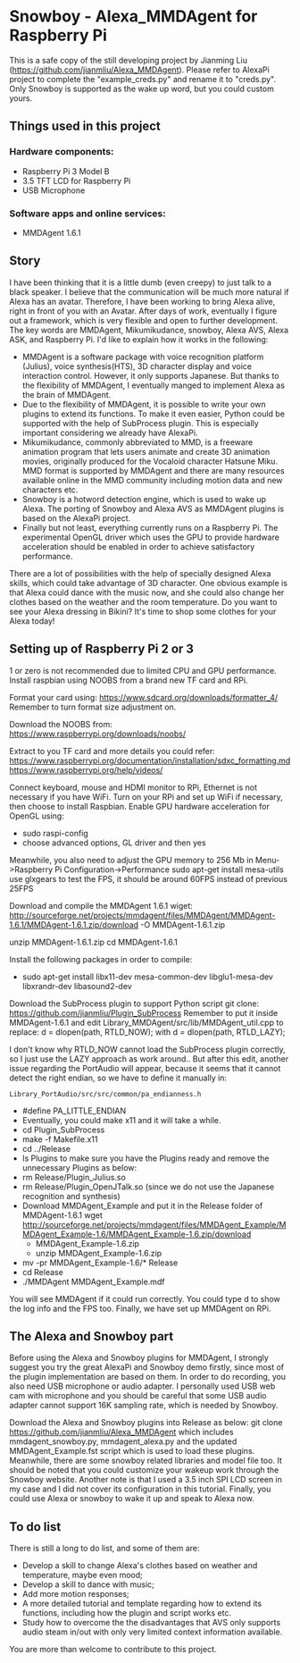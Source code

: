 # Snowboy - Alexa_MMDAgent for Raspberry Pi

This is a safe copy of the still developing project by Jianming Liu (https://github.com/jianmliu/Alexa_MMDAgent). Please refer to AlexaPi project to complete the "example_creds.py" and rename it to "creds.py". Only Snowboy is supported as the wake up word, but you could custom yours.


## Things used in this project 

### Hardware components:
- Raspberry Pi 3 Model B
- 3.5 TFT LCD for Raspberry Pi
- USB Microphone

### Software apps and online services:
- MMDAgent 1.6.1


## Story 
I have been thinking that it is a little dumb (even creepy) to just talk to a black speaker. I believe that the communication will be much more natural if Alexa has an avatar. Therefore, I have been working to bring Alexa alive, right in front of you with an Avatar. After days of work, eventually I figure out a framework, which is very flexible and open to further development. 
The key words are MMDAgent, Mikumikudance, snowboy, Alexa AVS, Alexa ASK, and Raspberry Pi. I'd like to explain how it works in the following:
- MMDAgent is a software package with voice recognition platform (Julius), voice synthesis(HTS), 3D character display and voice interaction control. However, it only supports Japanese. But thanks to the flexibility of MMDAgent, I eventually manged to implement Alexa as the brain of MMDAgent.
- Due to the flexibility of MMDAgent, it is possible to write your own plugins to extend its functions. To make it even easier, Python could be supported with the help of SubProcess plugin. This is especially important considering we already have AlexaPi.
- Mikumikudance, commonly abbreviated to MMD, is a freeware animation program that lets users animate and create 3D animation movies, originally produced for the Vocaloid character Hatsune Miku. MMD format is supported by MMDAgent and there are many resources available online in the MMD community including motion data and new characters etc.
- Snowboy is a hotword detection engine, which is used to wake up Alexa. The porting of Snowboy and Alexa AVS as MMDAgent plugins is based on the AlexaPi project. 
- Finally but not least, everything currently runs on a Raspberry Pi. The experimental OpenGL driver which uses the GPU to provide hardware acceleration should be enabled in order to achieve satisfactory performance. 

There are a lot of possibilities with the help of specially designed Alexa skills, which could take advantage of 3D character. One obvious example is that Alexa could dance with the music now, and she could also change her clothes based on the weather and the room temperature. Do you want to see your Alexa dressing in Bikini? It's time to shop some clothes for your Alexa today!


## Setting up of Raspberry Pi 2 or 3
1 or zero is not recommended due to limited CPU and GPU performance.
Install raspbian using NOOBS from a brand new TF card and RPi.

Format your card using: https://www.sdcard.org/downloads/formatter_4/
Remember to turn format size adjustment on.

Download the NOOBS from: https://www.raspberrypi.org/downloads/noobs/

Extract to you TF card and more details you could refer:
    https://www.raspberrypi.org/documentation/installation/sdxc_formatting.md 
    https://www.raspberrypi.org/help/videos/

Connect keyboard, mouse and HDMI monitor to RPi, Ethernet is not necessary if you have WiFi. Turn on your RPi and set up WiFi if necessary, then choose to install Raspbian.
Enable GPU hardware acceleration for OpenGL using:
- sudo raspi-config
- choose advanced options, GL driver and then yes

Meanwhile, you also need to adjust the GPU memory to 256 Mb in Menu->Raspberry Pi Configuration->Performance
sudo apt-get install mesa-utils
use glxgears to test the FPS, it should be around 60FPS instead of previous 25FPS

Download and compile the MMDAgent 1.6.1 wiget: http://sourceforge.net/projects/mmdagent/files/MMDAgent/MMDAgent-1.6.1/MMDAgent-1.6.1.zip/download -O MMDAgent-1.6.1.zip

unzip MMDAgent-1.6.1.zip
cd MMDAgent-1.6.1

Install the following packages in order to compile:
- sudo apt-get install libx11-dev mesa-common-dev libglu1-mesa-dev libxrandr-dev libasound2-dev

Download the SubProcess plugin to support Python script git clone: https://github.com/jianmliu/Plugin_SubProcess
Remember to put it inside MMDAgent-1.6.1 and edit Library_MMDAgent/src/lib/MMDAgent_util.cpp to replace:
    d = dlopen(path, RTLD_NOW);
with
    d = dlopen(path, RTLD_LAZY);

I don't know why RTLD_NOW cannot load the SubProcess plugin correctly, so I just use the LAZY approach as work around..
But after this edit, another issue regarding the PortAudio will appear, because it seems that it cannot detect the right endian, so we have to define it manually in:

    Library_PortAudio/src/src/common/pa_endianness.h

- #define PA_LITTLE_ENDIAN
- Eventually, you could make x11 and it will take a while.
- cd Plugin_SubProcess
- make -f Makefile.x11
- cd ../Release
- ls Plugins 
  to make sure you have the Plugins ready and remove the unnecessary Plugins as below:
- rm Release/Plugin_Julius.so
- rm Release/Plugin_OpenJTalk.so (since we do not use the Japanese recognition and synthesis)
- Download MMDAgent_Example and put it in the Release folder of MMDAgent-1.6.1
  wget http://sourceforge.net/projects/mmdagent/files/MMDAgent_Example/MMDAgent_Example-1.6/MMDAgent_Example-1.6.zip/download
  -  MMDAgent_Example-1.6.zip
  -  unzip MMDAgent_Example-1.6.zip
- mv -pr MMDAgent_Example-1.6/* Release
- cd Release
- ./MMDAgent MMDAgent_Example.mdf 

You will see MMDAgent if it could run correctly. You could type d to show the log info and the FPS too.
Finally, we have set up MMDAgent on RPi.

## The Alexa and Snowboy part
Before using the Alexa and Snowboy plugins for MMDAgent, I strongly suggest you try the great AlexaPi and Snowboy demo firstly, since most of the plugin implementation are based on them. In order to do recording, you also need USB microphone or audio adapter. I personally used USB web cam with microphone and you should be careful that some USB audio adapter cannot support 16K sampling rate, which is needed by Snowboy.

Download the Alexa and Snowboy plugins into Release as below:
git clone https://github.com/jianmliu/Alexa_MMDAgent
which includes mmdagent_snowboy.py, mmdagent_alexa.py and the updated MMDAgent_Example.fst script which is used to load these plugins. Meanwhile, there are some snowboy related libraries and model file too.
It should be noted that you could customize your wakeup work through the Snowboy website.
Another note is that I used a 3.5 inch SPI LCD screen in my case and I did not cover its configuration in this tutorial.
Finally, you could use Alexa or snowboy to wake it up and speak to Alexa now.

## To do list
There is still a long to do list, and some of them are:
- Develop a skill to change Alexa's clothes based on weather and temperature, maybe even mood;
- Develop a skill to dance with music;
- Add more motion responses;
- A more detailed tutorial and template regarding how to extend its functions, including how the plugin and script works etc.
- Study how to overcome the the disadvantages that AVS only supports audio steam in/out with only very limited context information available.

You are more than welcome to contribute to this project.


